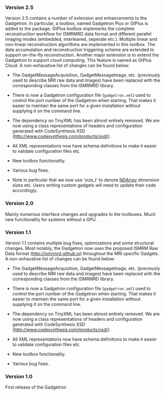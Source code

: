 ### Version 2.5

Version 2.5 contains a number of extension and enhancements to the Gadgetron. In particular, a toolbox, named Gadgetron Plus or GtPlus is added to the package. GtPlus toolbox implements the complete reconstruction workflow for ISMRMRD data format and different parallel imaging modes (embedded, interleaved, seperate etc.). Multiple linear and non-linear reconstruction algorithms are implemented in this toolbox. The data accumulation and reconstruction triggering scheme are extended to support on-the-fly reconstruction. Another major extension is to extend the Gadgetron to support cloud computing. This feature is named as GtPlus Cloud. A non-exhaustive list of changes can be found below:

-   The GadgetMessageAcquisition, GadgetMessageImage, etc. (previously used to describe MRI raw data and images) have been replaced with the corresponding classes from the ISMRMRD library.

-   There is now a Gadgetron configuration file (`gadgetron.xml`) used to control the port number of the Gadgetron when starting. That makes it easier to maintain the same port for a given installation without supplying it on the command line.

-   The dependency on TinyXML has been almost entirely removed. We are now using a class representations of headers and configuration generated with CodeSynthesis XSD (<http://www.codesynthesis.com/products/xsd/>).

-   All XML representations now have schema definitions to make it easier to validate configuration files etc.

-   New toolbox functionality.

-   Various bug fixes.

-   Note in particular that we now use 'size_t' to denote [NDArray](https://gadgetron.github.io/api_master//class_gadgetron_1_1_n_d_array.html) dimension sizes etc. Users writing custom gadgets will need to update their code accordingly.

### Version 2.0

Mainly numerous interface changes and upgrades to the toolboxes. 
Much new functionality for systems without a GPU.

### Version 1.1

Version 1.1 contains multiple bug fixes, optimizations and some structural changes. Most notably, the Gadgetron now uses the proposed ISMRM Raw Data format (<http://ismrmrd.github.io>) throughout the MRI specific Gadgets. A non-exhaustive list of changes can be found below:

-   The GadgetMessageAcquisition, GadgetMessageImage, etc. (previously used to describe MRI raw data and images) have been replaced with the corresponding classes from the ISMRMRD library.

-   There is now a Gadgetron configuration file (`gadgetron.xml`) used to control the port number of the Gadgetron when starting. That makes it easier to maintain the same port for a given installation without supplying it on the command line.

-   The dependency on TinyXML has been almost entirely removed. We are now using a class representations of headers and configuration generated with CodeSynthesis XSD (<http://www.codesynthesis.com/products/xsd/>).

-   All XML representations now have schema definitions to make it easier to validate configuration files etc.

-   New toolbox functionality.

-   Various bug fixes.

### Version 1.0

First release of the Gadgetron
